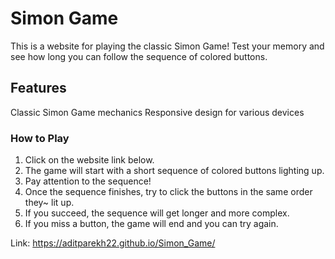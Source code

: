 # Simon Game
This is a website for playing the classic Simon Game! Test your memory and see how long you can follow the sequence of colored buttons.

## Features
Classic Simon Game mechanics 
Responsive design for various devices  
  
### How to Play
1. Click on the website link below.  
2. The game will start with a short sequence of colored buttons lighting up.  
3. Pay attention to the sequence! 
4. Once the sequence finishes, try to click the buttons in the same order they~ lit up.  
5. If you succeed, the sequence will get longer and more complex.  
6. If you miss a button, the game will end and you can try again.  
  
Link: https://aditparekh22.github.io/Simon_Game/


